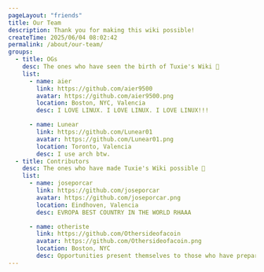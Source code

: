 ```yaml
---
pageLayout: "friends"
title: Our Team
description: Thank you for making this wiki possible!
createTime: 2025/06/04 08:02:42
permalink: /about/our-team/
groups:
  - title: OGs
    desc: The ones who have seen the birth of Tuxie's Wiki 🤍
    list:
      - name: aier
        link: https://github.com/aier9500
        avatar: https://github.com/aier9500.png
        location: Boston, NYC, Valencia
        desc: I LOVE LINUX. I LOVE LINUX. I LOVE LINUX!!!

      - name: Lunear
        link: https://github.com/Lunear01
        avatar: https://github.com/Lunear01.png
        location: Toronto, Valencia
        desc: I use arch btw.
  - title: Contributors
    desc: The ones who have made Tuxie's Wiki possible 🤍
    list:
      - name: joseporcar
        link: https://github.com/joseporcar
        avatar: https://github.com/joseporcar.png
        location: Eindhoven, Valencia
        desc: EVROPA BEST COUNTRY IN THE WORLD RHAAA

      - name: otheriste
        link: https://github.com/Othersideofacoin
        avatar: https://github.com/Othersideofacoin.png
        location: Boston, NYC
        desc: Opportunities present themselves to those who have prepared.
---
```

